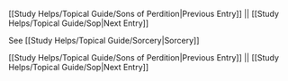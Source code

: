 [[Study Helps/Topical Guide/Sons of Perdition|Previous Entry]]  ||  [[Study Helps/Topical Guide/Sop|Next Entry]]

 See [[Study Helps/Topical Guide/Sorcery|Sorcery]]

[[Study Helps/Topical Guide/Sons of Perdition|Previous Entry]]  ||  [[Study Helps/Topical Guide/Sop|Next Entry]]